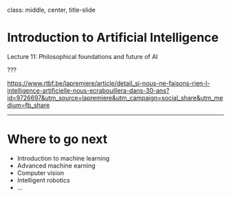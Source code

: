class: middle, center, title-slide

# Introduction to Artificial Intelligence

Lecture 11: Philosophical foundations and future of AI

???

https://www.rtbf.be/lapremiere/article/detail_si-nous-ne-faisons-rien-l-intelligence-artificielle-nous-ecrabouillera-dans-30-ans?id=9726697&utm_source=lapremiere&utm_campaign=social_share&utm_medium=fb_share

---

# Where to go next

- Introduction to machine learning
- Advanced machine earning
- Computer vision
- Intelligent robotics
- ...

